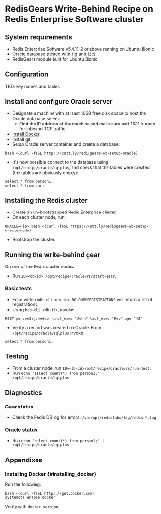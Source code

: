 # RedisGears Write-Behind Recipe on Redis Enterprise Software cluster

## System requirements

* Redis Enterprise Software v5.4.11-2 or above running on Ubuntu Bionic
* Oracle database (tested with 11g and 12c)
* RedisGears module built for Ubuntu Bionic

## Configuration

TBD: key names and tables

## Install and configure Oracle server

* Designate a machine with at least 10GB free disk space to host the Oracle database server.
  * Find the IP address of the machine and make sure port 1521 is open for inbound TCP traffic.
* [Install Docker](#insalling_docker).
* Install git.
* Setup Oracle server container and create a database:
```
bash <(curl -fsSL https://cutt.ly/redisgears-wb-setup-oracle)
```
* It's now possible connect to the database using `/opt/recipe/oracle/sqlplus`, and check that the tables were created (the tables are obviously empty):
```
select * from person1;
select * from car;
```
## Installing the Redis cluster

* Create an un-bootstrapped Redis Enterprise cluster.
* On each cluster node, run:
```
ORACLE=<ip> bash <(curl -fsSL https://cutt.ly/redisgears-wb-setup-oracle-node)
```
* Bootstrap the cluster.

## Running the write-behind gear

On one of the Redis cluster nodes:

* Run `ID=<db-id> /opt/recipe/oracle/rs/start-gear`.

### Basic tests

* From within `bdb-cli <db-id>`, `RG.DUMPREGISTRATIONS` will return a list of registrations.
* Using `bdb-cli <db-id>`, invoke:
```
HSET person2:johndoe first_name "John" last_name "Doe" age "42"
```
* Verify a record was created on Oracle. From ```/opt/recipe/oracle/sqlplus``` invoke:
```
select * from person1;
```

## Testing

* From a cluster node, run `ID=<db-id>/opt/recipe/oracle/rs/run-test`.
* Run `echo "select count(*) from person1;" | /opt/recipe/oracle/sqlplus`

## Diagnostics

### Gear status

* Check the Redis DB log for errors: `/var/opt/redislabs/log/redis-*.log`

### Oracle status

* Run `echo "select count(*) from person1;" | /opt/recipe/oracle/sqlplus`

## Appendixes

### Installing Docker {#installing_docker}
Run the following:
```
bash <(curl -fsSL https://get.docker.com)
systemctl enable docker
```

Verify with ```docker version```.

